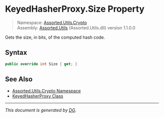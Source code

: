 ﻿# KeyedHasherProxy.Size Property

> Namespace: [Assorted.Utils.Crypto](index.md#assortedutilscrypto-namespace)\
> Assembly: [Assorted.Utils](index.md) (Assorted.Utils.dll) version 1.1.0.0

Gets the size, in bits, of the computed hash code.

## Syntax

```csharp
public override int Size { get; }
```

## See Also

- [Assorted.Utils.Crypto Namespace](index.md#assortedutilscrypto-namespace)
- [KeyedHasherProxy Class](Assorted.Utils.Crypto.KeyedHasherProxy.md)

---

_This document is generated by [DG](https://github.com/Khojasteh/dg)._
